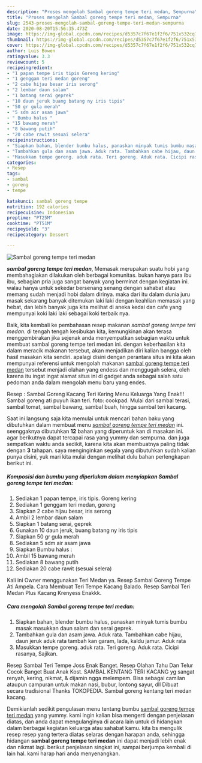 ```yaml
---
description: "Proses mengolah Sambal goreng tempe teri medan, Sempurna"
title: "Proses mengolah Sambal goreng tempe teri medan, Sempurna"
slug: 2543-proses-mengolah-sambal-goreng-tempe-teri-medan-sempurna
date: 2020-08-20T15:56:35.473Z
image: https://img-global.cpcdn.com/recipes/d5357c7f67e1f2f6/751x532cq70/sambal-goreng-tempe-teri-medan-foto-resep-utama.jpg
thumbnail: https://img-global.cpcdn.com/recipes/d5357c7f67e1f2f6/751x532cq70/sambal-goreng-tempe-teri-medan-foto-resep-utama.jpg
cover: https://img-global.cpcdn.com/recipes/d5357c7f67e1f2f6/751x532cq70/sambal-goreng-tempe-teri-medan-foto-resep-utama.jpg
author: Luis Bowen
ratingvalue: 3.3
reviewcount: 5
recipeingredient:
- "1 papan tempe iris tipis Goreng kering"
- "1 genggam teri medan goreng"
- "2 cabe hijau besar iris serong"
- "2 lembar daun salam"
- "1 batang serai geprek"
- "10 daun jeruk buang batang ny iris tipis"
- "50 gr gula merah"
- "5 sdm air asam jawa"
- " Bumbu halus "
- "15 bawang merah"
- "8 bawang putih"
- "20 cabe rawit sesuai selera"
recipeinstructions:
- "Siapkan bahan, blender bumbu halus, panaskan minyak tumis bumbu masak masukkan daun salam dan serai geprek."
- "Tambahkan gula dan asam jawa. Aduk rata. Tambahkan cabe hijau, daun jeruk aduk rata tambah kan garam, lada, kaldu jamur. Aduk rata"
- "Masukkan tempe goreng. aduk rata. Teri goreng. Aduk rata. Cicipi rasanya, Sajikan."
categories:
- Resep
tags:
- sambal
- goreng
- tempe

katakunci: sambal goreng tempe 
nutrition: 192 calories
recipecuisine: Indonesian
preptime: "PT25M"
cooktime: "PT51M"
recipeyield: "3"
recipecategory: Dessert

---
```



![Sambal goreng tempe teri medan](https://img-global.cpcdn.com/recipes/d5357c7f67e1f2f6/751x532cq70/sambal-goreng-tempe-teri-medan-foto-resep-utama.jpg)

<b><i>sambal goreng tempe teri medan</i></b>, Memasak merupakan suatu hobi yang membahagiakan dilakukan oleh berbagai komunitas. bukan hanya para ibu ibu, sebagian pria juga sangat banyak yang berminat dengan kegiatan ini. walau hanya untuk sekedar bersenang senang dengan sahabat atau memang sudah menjadi hobi dalam dirinya. maka dari itu dalam dunia juru masak sekarang banyak ditemukan laki laki dengan keahlian memasak yang hebat, dan lebih banyak juga kita melihat di aneka kedai dan cafe yang mempunyai koki laki laki sebagai koki terbaik nya.

Baik, kita kembali ke pembahasan resep makanan <i>sambal goreng tempe teri medan</i>. di tengah tengah kesibukan kita, kemungkinan akan terasa menggembirakan jika sejenak anda menyempatkan sebagian waktu untuk membuat sambal goreng tempe teri medan ini. dengan keberhasilan kita dalam meracik makanan tersebut, akan menjadikan diri kalian bangga oleh hasil masakan kita sendiri. apalagi disini dengan perantara situs ini kita akan mempunyai referensi untuk mengolah makanan <u>sambal goreng tempe teri medan</u> tersebut menjadi olahan yang endess dan menggugah selera, oleh karena itu ingat ingat alamat situs ini di gadget anda sebagai salah satu pedoman anda dalam mengolah menu baru yang endes.

Resep : Sambal Goreng Kacang Teri Kering Menu Keluarga Yang Enak!!! Sambal goreng ati puyuh ikan teri. foto: cookpad. Mulai dari sambal terasi, sambal tomat, sambal bawang, sambal buah, hingga sambal teri kacang.


Saat ini langsung saja kita memulai untuk mencari bahan baku yang dibutuhkan dalam membuat menu <u><i>sambal goreng tempe teri medan</i></u> ini. seenggaknya dibutuhkan <b>12</b> bahan yang diperuntuk kan di masakan ini. agar berikutnya dapat tercapai rasa yang yummy dan sempurna. dan juga sempatkan waktu anda sedikit, karena kita akan membuatnya paling tidak dengan <b>3</b> tahapan. saya menginginkan segala yang dibutuhkan sudah kalian punya disini, yuk mari kita mulai dengan melihat dulu bahan perlengkapan berikut ini.

<!--inarticleads1-->

##### Komposisi dan bumbu yang diperlukan dalam menyiapkan Sambal goreng tempe teri medan:

1. Sediakan 1 papan tempe, iris tipis. Goreng kering
1. Sediakan 1 genggam teri medan, goreng
1. Siapkan 2 cabe hijau besar, iris serong
1. Ambil 2 lembar daun salam
1. Siapkan 1 batang serai, geprek
1. Gunakan 10 daun jeruk, buang batang ny iris tipis
1. Siapkan 50 gr gula merah
1. Sediakan 5 sdm air asam jawa
1. Siapkan  Bumbu halus :
1. Ambil 15 bawang merah
1. Sediakan 8 bawang putih
1. Sediakan 20 cabe rawit (sesuai selera)


Kali ini Owner menggunakan Teri Medan ya. Resep Sambal Goreng Tempe Ati Ampela. Cara Membuat Teri Tempe Kacang Balado. Resep Sambal Teri Medan Plus Kacang Krenyess Enakkk. 

<!--inarticleads2-->

##### Cara mengolah Sambal goreng tempe teri medan:

1. Siapkan bahan, blender bumbu halus, panaskan minyak tumis bumbu masak masukkan daun salam dan serai geprek.
1. Tambahkan gula dan asam jawa. Aduk rata. Tambahkan cabe hijau, daun jeruk aduk rata tambah kan garam, lada, kaldu jamur. Aduk rata
1. Masukkan tempe goreng. aduk rata. Teri goreng. Aduk rata. Cicipi rasanya, Sajikan.


Resep Sambal Teri Tempe Joss Enak Banget. Resep Olahan Tahu Dan Telur Cocok Banget Buat Anak Kost. SAMBAL KENTANG TERI KACANG yg sangat renyah, kering, nikmat, &amp; dijamin ngga melempem. Bisa sebagai camilan ataupun campuran untuk makan nasi, bubur, lontong sayur, dll Dibuat secara tradisional Thanks TOKOPEDIA. Sambal goreng kentang teri medan kacang. 

Demikianlah sedikit pengulasan menu tentang bumbu <u>sambal goreng tempe teri medan</u> yang yummy. kami ingin kalian bisa mengerti dengan penjelasan diatas, dan anda dapat mengulanginya di acara lain untuk di hidangkan dalam berbagai kegiatan keluarga atau sahabat kamu. kita bs mengulik resep resep yang tertera diatas selaras dengan harapan anda, sehingga hidangan <b>sambal goreng tempe teri medan</b> ini dapat menjadi lebih enak dan nikmat lagi. berikut penjelasan singkat ini, sampai berjumpa kembali di lain hal. kami harap hari anda menyenangkan.
